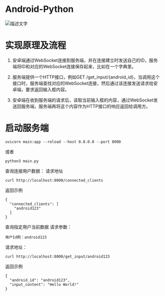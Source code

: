 # Android-Python

![描述文字](https://github.com/用户名/仓库名/raw/分支名/路径/文件名.gif)
# 实现原理及流程
1. 安卓端通过WebSocket连接到服务端，并在连接建立时发送自己的ID，服务端将ID和对应的WebSocket连接保存起来，比如在一个字典里。

2. 服务端提供一个HTTP接口，例如GET /get_input/{android_id}，当调用这个接口时，服务端查找对应的WebSocket连接，然后通过该连接发送请求给安卓端，要求返回输入框内容。

3. 安卓端在收到服务端的请求后，读取当前输入框的内容，通过WebSocket发送回服务端，服务端再将这个内容作为HTTP接口的响应返回给调用方。

# 启动服务端
```
uvicorn main:app --reload --host 0.0.0.0 --port 8000
```
或者
```
python3 main.py
```
查询连接用户数据：
请求地址
```
curl http://localhost:8000/connected_clients
```
返回示例
```
{
  "connected_clients": [
    "android123"
  ]
}
```
查询指定用户当前数据
请求参数：
```
用户Id例：android123
```
请求地址：
```
curl http://localhost:8000/get_input/android123
```
返回示例
```
{
  "android_id": "android123",
  "input_content": "Hello World!"
}
```
